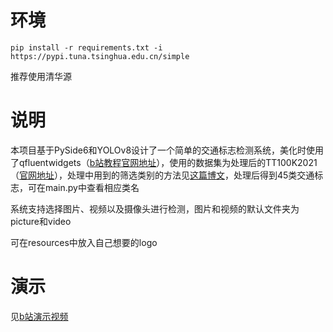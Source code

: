# 环境

```
pip install -r requirements.txt -i https://pypi.tuna.tsinghua.edu.cn/simple
```

推荐使用清华源

# 说明

本项目基于PySide6和YOLOv8设计了一个简单的交通标志检测系统，美化时使用了qfluentwidgets（[b站教程](https://www.bilibili.com/video/BV1o94y1a7Yv/?spm_id_from=333.337.search-card.all.click&amp;vd_source=6f3196e1b0bd3d5cbbd607c6d661275f )[官网地址](https://qfluentwidgets.com/zh/)），使用的数据集为处理后的TT100K2021（[官网地址](https://cg.cs.tsinghua.edu.cn/traffic-sign/)），处理中用到的筛选类别的方法见[这篇博文](https://blog.csdn.net/m0_63774211/article/details/132941991)，处理后得到45类交通标志，可在main.py中查看相应类名

系统支持选择图片、视频以及摄像头进行检测，图片和视频的默认文件夹为picture和video

可在resources中放入自己想要的logo

# 演示

见[b站演示视频](https://www.bilibili.com/video/BV1R4421S7bh/?vd_source=6f3196e1b0bd3d5cbbd607c6d661275f)
